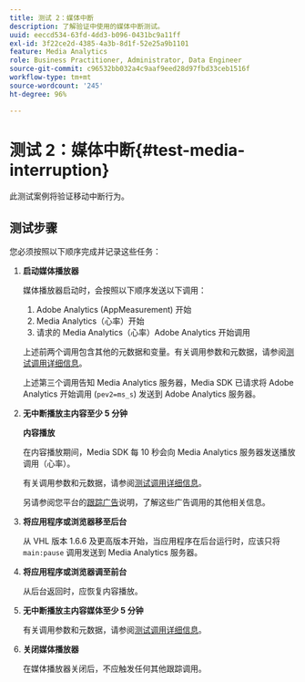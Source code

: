 ```yaml
---
title: 测试 2：媒体中断
description: 了解验证中使用的媒体中断测试。
uuid: eeccd534-63fd-4dd3-b096-0431bc9a11ff
exl-id: 3f22ce2d-4385-4a3b-8d1f-52e25a9b1101
feature: Media Analytics
role: Business Practitioner, Administrator, Data Engineer
source-git-commit: c96532bb032a4c9aaf9eed28d97fbd33ceb1516f
workflow-type: tm+mt
source-wordcount: '245'
ht-degree: 96%

---
```


# 测试 2：媒体中断{#test-media-interruption}

此测试案例将验证移动中断行为。

## 测试步骤

您必须按照以下顺序完成并记录这些任务：

1. **启动媒体播放器**

   媒体播放器启动时，会按照以下顺序发送以下调用：

   1. Adobe Analytics (AppMeasurement) 开始
   1. Media Analytics（心率）开始
   1. 请求的 Media Analytics（心率）Adobe Analytics 开始调用

   上述前两个调用包含其他的元数据和变量。有关调用参数和元数据，请参阅[测试调用详细信息](/help/sdk-implement/validation/test-call-details.md#start-the-media-player)。

   上述第三个调用告知 Media Analytics 服务器，Media SDK 已请求将 Adobe Analytics 开始调用 (`pev2=ms_s`) 发送到 Adobe Analytics 服务器。

1. **无中断播放主内容至少 5 分钟**

   **内容播放**

   在内容播放期间，Media SDK 每 10 秒会向 Media Analytics 服务器发送播放调用（心率）。

   有关调用参数和元数据，请参阅[测试调用详细信息](/help/sdk-implement/validation/test-call-details.md#play-main-content)。

   另请参阅您平台的[跟踪广告](/help/sdk-implement/track-ads/track-ads-overview.md)说明，了解这些广告调用的其他相关信息。

1. **将应用程序或浏览器移至后台**

   从 VHL 版本 1.6.6 及更高版本开始，当应用程序在后台运行时，应该只将 `main:pause` 调用发送到 Media Analytics 服务器。

1. **将应用程序或浏览器调至前台**

   从后台返回时，应恢复内容播放。

1. **无中断播放主内容媒体至少 5 分钟**

   有关调用参数和元数据，请参阅[测试调用详细信息](/help/sdk-implement/validation/test-call-details.md#play-main-content)。

1. **关闭媒体播放器**

   在媒体播放器关闭后，不应触发任何其他跟踪调用。
